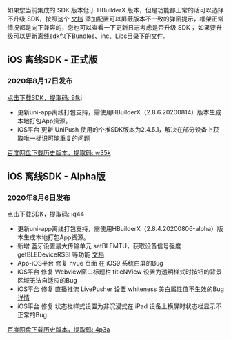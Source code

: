 如果您当前集成的 SDK 版本低于 HBuilderX 版本，但是功能都正常的话可以选择不升级 SDK，按照这个 [文档](https://ask.dcloud.net.cn/article/35627) 添加配置可以屏蔽版本不一致的弹窗提示，框架正常情况都是向下兼容的，您也可以查看一下更新日志考虑是否升级 SDK； 如果要升级可以更新离线sdk包下Bundles、inc、Libs目录下的文件。

## iOS 离线SDK - 正式版

### 2020年8月17日发布 
[点击下载SDK，提取码: 9fkj](https://pan.baidu.com/s/14IPeHLyxGQI7SPGqWfWu7Q)
+ 更新uni-app离线打包支持，需使用HBuilderX（2.8.6.20200814）版本生成本地打包App资源。
+ iOS平台 更新 UniPush 使用的个推SDK版本为2.4.5.1，解决在部分设备上获取唯一标识可能重复的问题

[百度网盘下载历史版本，提取码: w35k](https://pan.baidu.com/s/1gZGJMaSqZQftqgEVtadvEg)



## iOS 离线SDK - Alpha版

### 2020年8月6日发布 
[点击下载SDK，提取码: iq44](https://pan.baidu.com/s/1S8BhHw8L7JAFG48uIoA3pg)
+ 更新uni-app离线打包支持，需使用HBuilderX（2.8.4.20200806-alpha）版本生成本地打包App资源。
+ 新增 蓝牙设置最大传输单元 setBLEMTU，获取设备信号强度 getBLEDeviceRSSI 等功能 [文档](https://www.html5plus.org/doc/zh_cn/bluetooth.html#plus.bluetooth.setBLEMTU)
+ App-iOS平台 修复 nvue 页面 在 iOS9 系统白屏的Bug
+ iOS平台 修复 Webview窗口标题栏 titleNView 设置为透明样式时按钮的背景区域无法自适应的Bug
+ iOS平台 修复 直播推流 LivePusher 设置 whiteness 美白属性值不生效的Bug [详情](https://ask.dcloud.net.cn/question/102761)
+ iOS平台 修复 状态栏样式设置为非沉浸式在 iPad 设备上横屏时状态栏显示不正常的Bug
  
[百度网盘下载历史版本，提取码: 4p3a](https://pan.baidu.com/s/1C0H4DhfI-wXG0NaR2AiE7g)
